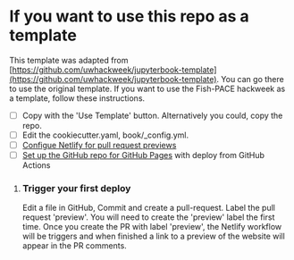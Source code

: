 # If you want to use this repo as a template

This template was adapted from [https://github.com/uwhackweek/jupyterbook-template](https://github.com/uwhackweek/jupyterbook-template). You can go there to use the original template. If you want to use the Fish-PACE hackweek as a template,
follow these instructions.

- [ ] Copy with the 'Use Template' button. Alternatively you could, copy the repo.
- [ ] Edit the cookiecutter.yaml, book/_config.yml.
- [ ] [Configue Netlify for pull request previews](https://github.com/uwhackweek/jupyterbook-template/blob/main/docs/netlify-setup.md)
- [ ] [Set up the GitHub repo for GitHub Pages](https://github.com/uwhackweek/jupyterbook-template/blob/main/docs/github-setup.md) with deploy from GitHub Actions

<!--

# Configuring Netlify for pull request previews (from the uwescience repo)

Public websites for hackweeks have content contributed by many different people, and we want to ensure that they are well-formatted and functional at all times. In order to do this, we "preview" changes to a website to confirm it all looks good before merging new content. There are different ways to accomplish this, but we have found that [Netlify](https://www.netlify.com) is free and works well for previews. 

## Link Netlify to a repository

Netlify organizes websites by "Site" which is tied to a specific GitHub repository. *All preview links created are persistent and public but not indexed by search engines.* If you want to delete them, you can delete the 'Site' from Netlify. Importantly, the Netlify previews are completely decoupled from the main website that is hosted by GitHub Pages, so you do not need to worry about overwriting or losing your main event webpage!

1. ### Make sure the Netlify App is installed for your organization

   Go to https://github.com/apps/netlify/installations/select_target or visit GitHub Org settings for GitHub Apps (e.g. https://github.com/organizations/fish-pace/settings/installations):

   ![Add Site](./images/netlify-install-github-app.png)

   Under 'Configure' for Netlify you can select which repositories Netlify has access to: 

   ![Add Site](./images/netlify-repo-access.png)

1. ### Log into Netlify and 'Add new site'

   ![Add Site](./images/netlify-addsite.png)

1. ### Select import an existing project

<img width="365" alt="image" src="https://github.com/uwhackweek/jupyterbook-template/assets/2545978/dffdaca4-dfcf-4ee8-802f-16351486e252">

1. ### Select deploy project with GitHub

   ![Link GitHub](./images/netlify-link-github.png)

1. ### Select correct GitHub Organization for website repo

   ![Select org](./images/netlify-select-org.png)

1. ### Select correct repository based on this template (e.g. website-2024)

   ![Select repo](./images/netlify-select-repo.png)

   For 'Site name' enter something informative like `snowex-website-2024` and click 'Deploy'

1. ### Disable netlify main deployment

   Important!! We only want to use Netlify for *Previews* so under 'Site Configuration' -> 'Build & Deploy' -> 'Continuous deployment' -> 'Build settings' -> 'Configure' -> select "Stopped Builds" -> Save
   (e.g. https://app.netlify.com/sites/snowex-website-2024/configuration/deploys)

   If you do not do this, you will have a public mirror of your website available at your netlify site name (https://snowex-website-2024.netlify.app)

   ![Disable builds](./images/netlify-stop-builds.png)

1. ### Copy unique NETLIFY_SITE_ID to use in GitHub Actions Workflows

   Copy the "Site ID" token string under "Site Details", it will look something like this "f9235abc-688d-45e4-8f62-5519ghi455j1"

   (e.g. https://app.netlify.com/sites/snowex-website-2024/configuration/general)

1. ### Create a NETLIFY_AUTH_TOKEN to use in GitHub Actions workflows

   Go to https://app.netlify.com/user/applications and under 'Personal access token' create a new token with optional expiration. It will look something like this `nfp_8abcUxd2ESPs9yEegb3ATSBst13JicvY135s`

   ![Auth token](./images/netlify-auth-token.png)


1. ### Add GitHub Action Secrets to your repository

   In the end, a website repository needs to have access to both `NETLIFY_AUTH_TOKEN` and a specific `NETLIFY_SITE_ID` for the preview workflow to function:

   ![Repo secrets final](./images/github-repo-secrets2.png)

   In your website repository, go to 'Settings' -> 'Secrets and variables' -> 'Actions' -> 'New repository secret' . Make one for `NETLIFY_SITE_ID` and `NETLIFY_AUTH_TOKEN` with the codes copied in the previous two steps.

1. ### Ensure that the workflow has permission to write issue comments

  <img width="1001" alt="image" src="https://github.com/uwhackweek/jupyterbook-template/assets/2545978/5b2333d3-3b21-4ff8-b87e-e29a45f1d0f2">

  In your website repository, go to 'Settings' -> 'Actions' -> 'General' and scroll to the section on workflow permissions. Make sure sure that the workflow has read/write permissions. By default, this will be disabled at the organization level, so if the read/write is greyed out, you will need to have a GitHub organization admin change the org level permissions. To do this, go to the GitHub organization then 'Settings' -> 'Actions' -> 'General' and scroll to the section on workflow permissions.

-->
1. ### Trigger your first deploy

   Edit a file in GitHub, Commit and create a pull-request. Label the pull request 'preview'. You will need to create the 'preview' label the first time. Once you create the PR with label 'preview', the Netlify workflow will be triggers and when finished a link to a preview of the website will appear in the PR comments.
